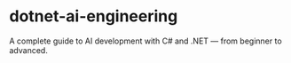 # dotnet-ai-engineering
A complete guide to AI development with C# and .NET — from beginner to advanced.

